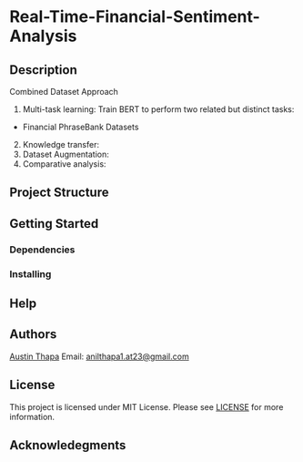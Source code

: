 # Real-Time-Financial-Sentiment-Analysis

## Description

Combined Dataset Approach

1. Multi-task learning: Train BERT to perform two related but distinct tasks:

- Financial PhraseBank Datasets

2. Knowledge transfer:
3. Dataset Augmentation: 
4. Comparative analysis: 

## Project Structure

## Getting Started

### Dependencies

### Installing

## Help

## Authors

[Austin Thapa](https://github.com/austinthapa)
Email: [anilthapa1.at23@gmail.com]()

## License

This project is licensed under MIT License. Please see [LICENSE](https://github.com/austinthapa) for more information.

## Acknowledegments
